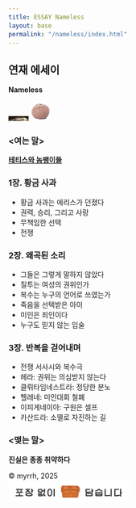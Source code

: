 ```yaml
---
title: ESSAY Nameless
layout: base
permalink: "/nameless/index.html"
---
```


## 연재 에세이  
**Nameless**  
  
<img src="/images/banner.jpg" alt="배너" width="40" />  

<img src="/images/contena_.png" alt="귤" width="40" />  
  
### <여는 말>  
**[테티스와 놈팽이들](/nameless/opening)**

### 1장. 황금 사과
- 황금 사과는 에리스가 던졌다  
- 권력, 승리, 그리고 사랑  
- 무책임한 선택  
- 전쟁

### 2장. 왜곡된 소리
- 그들은 그렇게 말하지 않았다  
- 질투는 여성의 권위인가  
- 복수는 누구의 언어로 쓰였는가  
- 죽음을 선택받은 아이  
- 미인은 죄인이다  
- 누구도 믿지 않는 입술

### 3장. 반복을 걷어내며
- 전쟁 서사시와 복수극  
- 헤라: 권위는 의심받지 않는다  
- 클뤼타임네스트라: 정당한 분노  
- 헬레네: 미인대회 철폐  
- 이피게네이아: 구원은 셀프  
- 카산드라: 소멸로 자진하는 길  

### <맺는 말>  
**진실은 종종 취약하다**  
  
© myrrh, 2025  
<img src="/images/footer.png" alt="포장 없이 담습니다" width="240" />  
